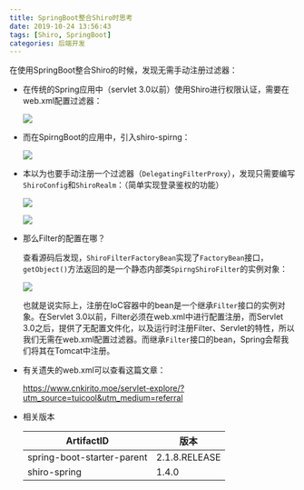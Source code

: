 ```yaml
---
title: SpringBoot整合Shiro时思考
date: 2019-10-24 13:56:43
tags: [Shiro, SpringBoot]
categories: 后端开发
---
```


在使用SpringBoot整合Shiro的时候，发现无需手动注册过滤器：

- 在传统的Spring应用中（servlet 3.0以前）使用Shiro进行权限认证，需要在web.xml配置过滤器：

  ![](1569216827445.png)

- 而在SpirngBoot的应用中，引入shiro-spirng：

  ![](1569216898087.png)

- 本以为也要手动注册一个过滤器（`DelegatingFilterProxy`），发现只需要编写`ShiroConfig`和`ShiroRealm`：（简单实现登录鉴权的功能）

  ![](1569216976783.png)

  ![](1569217146808.png)

- 那么Filter的配置在哪？

  查看源码后发现，`ShiroFilterFactoryBean`实现了`FactoryBean`接口，`getObject()`方法返回的是一个静态内部类`SpirngShiroFilter`的实例对象：

  ![](1569217441922.png)

  也就是说实际上，注册在IoC容器中的bean是一个继承`Filter`接口的实例对象。在Servlet 3.0以前，Filter必须在web.xml中进行配置注册，而Servlet 3.0之后，提供了无配置文件化，以及运行时注册Filter、Servlet的特性，所以我们无需在web.xml配置过滤器。而继承`Filter`接口的bean，Spring会帮我们将其在Tomcat中注册。

- 有关遗失的web.xml可以查看这篇文章：

  https://www.cnkirito.moe/servlet-explore/?utm_source=tuicool&utm_medium=referral

- 相关版本

  | ArtifactID                 | 版本          |
  | -------------------------- | ------------- |
  | spring-boot-starter-parent | 2.1.8.RELEASE |
  | shiro-spring               | 1.4.0         |


